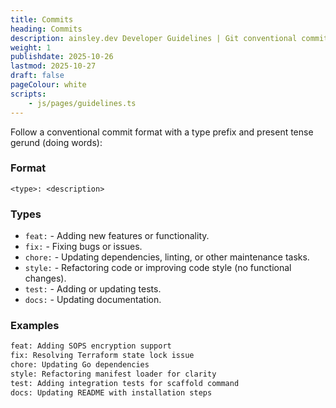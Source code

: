 ```yaml
---
title: Commits
heading: Commits
description: ainsley.dev Developer Guidelines | Git conventional commit format with type prefixes and present tense
weight: 1
publishdate: 2025-10-26
lastmod: 2025-10-27
draft: false
pageColour: white
scripts:
    - js/pages/guidelines.ts
---
```


Follow a conventional commit format with a type prefix and present tense gerund (doing words):

### Format

```
<type>: <description>
```

### Types

- `feat:` - Adding new features or functionality.
- `fix:` - Fixing bugs or issues.
- `chore:` - Updating dependencies, linting, or other maintenance tasks.
- `style:` - Refactoring code or improving code style (no functional changes).
- `test:` - Adding or updating tests.
- `docs:` - Updating documentation.

### Examples

```txt
feat: Adding SOPS encryption support
fix: Resolving Terraform state lock issue
chore: Updating Go dependencies
style: Refactoring manifest loader for clarity
test: Adding integration tests for scaffold command
docs: Updating README with installation steps
```

